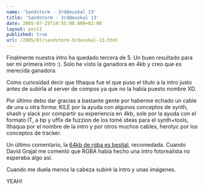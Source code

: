 ```yaml
---
name: 'Sandstorm - 3rd@euskal 13'
title: 'Sandstorm - 3rd@euskal 13'
date: 2005-07-25T19:55:00.000+02:00
layout: post2
published: true
url: /2005/07/sandstorm-3rdeuskal-13.html
---
```


Finalmente nuestra intro ha quedado tercera de 5. Un buen resultado para ser mi primera intro :). Solo he visto la ganadora en 4kb y creo que es merecida ganadora.  
  
Como curiosidad decir que Ithaqua fue el que puso el título a la intro justo antes de subirla al server de compos ya que no la había puesto nombre XD.  
  
Por último debo dar gracias a bastante gente por haberme echado un cable de una u otra forma: KILE por la ayuda con algunos conceptos de synth, shash y slack por compartir su experiencia en 4kb, sole por la ayuda con el formato IT, a bp y uffix de fuzzion de los tomé ideas para el synth+tools, Ithaqua por el nombre de la intro y por otros muchos cables, herotyc por los conceptos de tracker.  
  
Un último comentario, la [64kb de rgba es bestial](http://www.pouet.net/prod.php?which=18252), recomedada. Cuando David Grajal me comentó que RGBA había hecho una intro fotorealista no esperaba algo así.  
  
Cuando me duela menos la cabeza subiré la intro y unas imágenes.  
  
YEAH!
